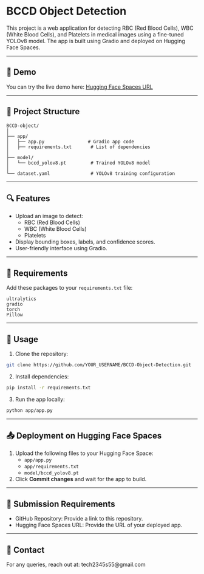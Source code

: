 # BCCD Object Detection

This project is a web application for detecting RBC (Red Blood Cells), WBC (White Blood Cells), and Platelets in medical images using a fine-tuned YOLOv8 model. The app is built using Gradio and deployed on Hugging Face Spaces.

---

## 🚀 Demo

You can try the live demo here: [Hugging Face Spaces URL](https://huggingface.co/spaces/tech5/BCCD-Object-Detection)

---

## 📂 Project Structure

```
BCCD-object/
│
├── app/
│   ├── app.py                # Gradio app code
│   ├── requirements.txt       # List of dependencies
│
├── model/
│   └── bccd_yolov8.pt         # Trained YOLOv8 model
│
└── dataset.yaml               # YOLOv8 training configuration
```

---

## 🔍 Features

- Upload an image to detect:
  - RBC (Red Blood Cells)
  - WBC (White Blood Cells)
  - Platelets
- Display bounding boxes, labels, and confidence scores.
- User-friendly interface using Gradio.

---

## 📌 Requirements

Add these packages to your `requirements.txt` file:

```
ultralytics
gradio
torch
Pillow
```

---

## 📖 Usage

1. Clone the repository:

```bash
git clone https://github.com/YOUR_USERNAME/BCCD-Object-Detection.git
```

2. Install dependencies:

```bash
pip install -r requirements.txt
```

3. Run the app locally:

```bash
python app/app.py
```

---

## 📤 Deployment on Hugging Face Spaces

1. Upload the following files to your Hugging Face Space:
   - `app/app.py`
   - `app/requirements.txt`
   - `model/bccd_yolov8.pt`
2. Click **Commit changes** and wait for the app to build.

---

## 📌 Submission Requirements

- GitHub Repository: Provide a link to this repository.
- Hugging Face Spaces URL: Provide the URL of your deployed app.

---

## 📧 Contact

For any queries, reach out at: tech2345s55\@gmail.com

